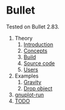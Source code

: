 # Bullet

Tested on Bullet 2.83.

1.  Theory
    1.  [Introduction](introduction.md)
    1.  [Concepts](concepts.md)
    1.  [Build](build.md)
    1.  [Source code](source-code.md)
    1.  [Users](users.md)
1.  Examples
    1.  [Gravity](gravity.cpp)
    1.  [Drop object](drop_object.cpp)
1. 	[gnuplot-run](gnuplot-run)
1.  [TODO](TODO.md)
